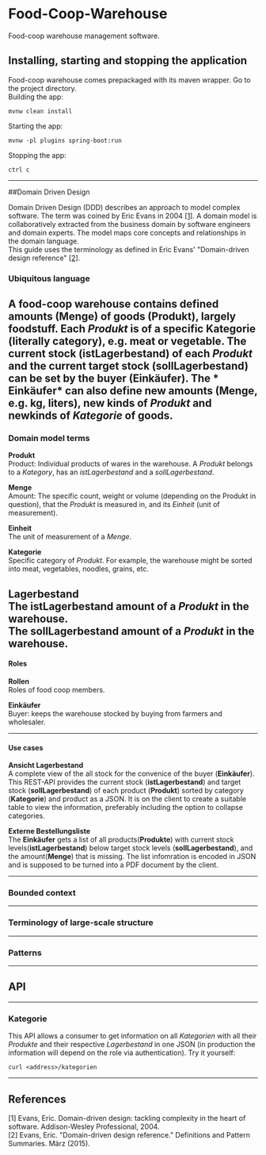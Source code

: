 # Food-Coop-Warehouse

Food-coop warehouse management software.
## Installing, starting and stopping the application

Food-coop warehouse comes prepackaged with its maven wrapper. Go to the project directory.<br>
Building the app:
```
mvnw clean install
```
Starting the app:
```
mvnw -pl plugins spring-boot:run
```
Stopping the app: 
```
ctrl c
```
___

##Domain Driven Design

Domain Driven Design (DDD) describes an approach to model complex software. The term was coined by Eric Evans in 2004 
[[1]](#1). A domain model is collaboratively extracted from the business domain by software engineers and domain 
experts. The model maps core concepts and relationships in the domain language.<br>
This guide uses the terminology as defined in Eric Evans' "Domain-driven design reference" [[2]](#2).

### Ubiquitous language

A food-coop warehouse contains defined amounts (**Menge**) of goods (**Produkt**), largely foodstuff. Each *Produkt* is
of a specific **Kategorie** (literally category), e.g. meat or vegetable. The current stock (**istLagerbestand**) of
each *Produkt* and the current target stock (**sollLagerbestand**) can be set by the buyer (**Einkäufer**). The *
Einkäufer* can also define new amounts (**Menge**, e.g. kg, liters), new kinds of *Produkt* and newkinds of  *Kategorie*
of goods.
---

### Domain model terms

**Produkt**<br>
Product: Individual products of wares in the warehouse. A *Produkt* belongs to a
*Kategory*, has an *istLagerbestand* and a *sollLagerbestand*.

**Menge**<br>
Amount: The specific count, weight or volume (depending on the Produkt in question), that the *Produkt* is measured in,
and its *Einheit* (unit of measurement).

**Einheit**<br>
The unit of measurement of a *Menge*.

**Kategorie**<br>
Specific category of *Produkt*. For example, the warehouse might be sorted into meat, vegetables, noodles, grains, etc.

**Lagerbestand**<br>
The **istLagerbestand** amount of a *Produkt* in the warehouse.<br>
The **sollLagerbestand** amount of a *Produkt* in the warehouse.
---

#### Roles

**Rollen**<br>
Roles of food coop members.

**Einkäufer**<br>
Buyer: keeps the warehouse stocked by buying from farmers and wholesaler.

---

#### Use cases

**Ansicht Lagerbestand**<br>
A complete view of the all stock for the convenice of the buyer (**Einkäufer**). This REST-API provides the current
stock (**istLagerbestand**) and target stock
(**sollLagerbestand**) of each product (**Produkt**) sorted by category
(**Kategorie**) and product as a JSON. It is on the client to create a suitable table to view the information,
preferably including the option to collapse categories.

**Externe Bestellungsliste**<br>
The **Einkäufer** gets a list of all products(**Produkte**) with current stock levels(**istLagerbestand**) below target
stock levels (**sollLagerbestand**), and the amount(**Menge**) that is missing. The list infomration is encoded in JSON
and is supposed to be turned into a PDF document by the client.

---

### Bounded context

---

### Terminology of large-scale structure

---

### Patterns

---

## API

---

### Kategorie

This API allows a consumer to get information on all *Kategorien* with all their
*Produkte* and their respective *Lagerbestand* in one JSON (in production the information will depend on the
role via authentication). Try it yourself:

```
curl <address>/kategorien
``` 

---

## References
<a id="1">[1]</a>
Evans, Eric. Domain-driven design: tackling complexity in the heart of software. 
Addison-Wesley Professional, 2004.<br>
<a id="2">[2]</a>
Evans, Eric. "Domain-driven design reference." Definitions and Pattern Summaries. März (2015).